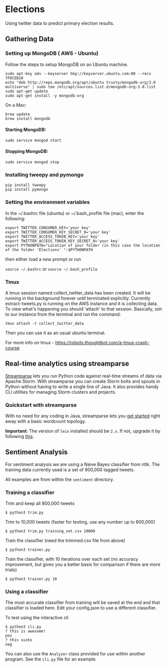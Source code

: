 # Elections

Using twitter data to predict primary election results.

## Gathering Data

### Setting up MongoDB ( AWS - Ubuntu)

Follow the steps to setup MongoDB on an Ubuntu machine.

```
sudo apt-key adv --keyserver hkp://keyserver.ubuntu.com:80 --recv 7F0CEB10
echo "deb http://repo.mongodb.org/apt/ubuntu trusty/mongodb-org/3.0 multiverse" | sudo tee /etc/apt/sources.list.d/mongodb-org-3.0.list
sudo apt-get update
sudo apt-get install -y mongodb-org
```

On a Mac:
```
brew update
brew install mongodb
```

#### Starting MongoDB:

`sudo service mongod start`

#### Stopping MongoDB:

`sudo service mongod stop`

### Installing tweepy and pymongo
```
pip install tweepy
pip install pymongo
```
### Setting the environment variables

In the ~/.bashrc file (ubuntu) or ~/.bash_profile file (mac), enter the following:
```
export TWITTER_CONSUMER_KEY='your key'
export TWITTER_CONSUMER_KEY_SECRET_0='your key'
export TWITTER_ACCESS_TOKEN_KEY='your key'
export TWITTER_ACCESS_TOKEN_KEY_SECRET_0='your key'
export PYTHONPATH="Location of your folder (in this case the location of the folder 'Elections' ":$PYTHONPATH
```
then either load a new prompt or run

`source ~/.bashrc`
or
`source ~/.bash_profile`

### Tmux

A tmux session named collect_twitter_data has been created. It will be running in the background forever until terminated explicitly. Currently extract-tweets.py is running on the AWS instance and it is collecting data. To view what's happening you should 'attach' to that session. Basically, ssh to our instance from the terminal and run the command:

`tmux attach -t collect_twitter_data`

Then you can use it as an usual ubuntu terminal.

For more info on tmux - https://robots.thoughtbot.com/a-tmux-crash-course

## Real-time analytics using streamparse

[Streamparse](https://github.com/Parsely/streamparse) lets you run Python code against real-time streams of data via Apache Storm. With streamparse you can create Storm bolts and spouts in Python without having to write a single line of Java. It also provides handy CLI utilities for managing Storm clusters and projects.

### Quickstart with streamparse
With no need for any coding in Java, streamparse lets you [get started](http://streamparse.readthedocs.org/en/stable/quickstart.html) right away with a basic wordcount topology.

**Important:** The version of `lein` installed should be `2.x`. If not, upgrade it by following [this](https://github.com/technomancy/leiningen/wiki/Upgrading).

## Sentiment Analysis

For sentiment analysis we are using a Naive Bayes classifier from ntlk. The training data currently used is a set of 800,000 tagged tweets.

All examples are from within the `sentiment` directory.

### Training a classifier

Trim and keep all 800,000 tweets
```
$ python3 trim.py
```

Trim to 10,000 tweets (faster for testing, use any number up to 800,000)
```
$ python3 trim.py training_set.csv 10000
```

Train the classifier (need the trimmed.csv file from above)
```
$ python3 trainer.py
```

Train the classifier, with 10 iterations over each set (no accuracy improvement, but gives you a better basis for comparison if there are more trials)
```
$ python3 trainer.py 10
```

### Using a classifier

The most accurate classifier from training will be saved at the end and that classifier is loaded here. Edit your config.json to use a different classifier.

To test using the interactive cli
```
$ python3 cli.py
? this is awesome!
pos
? this sucks
neg
```

You can also use the `Analyzer` class provided for use within another program. See the `cli.py` file for an example.
